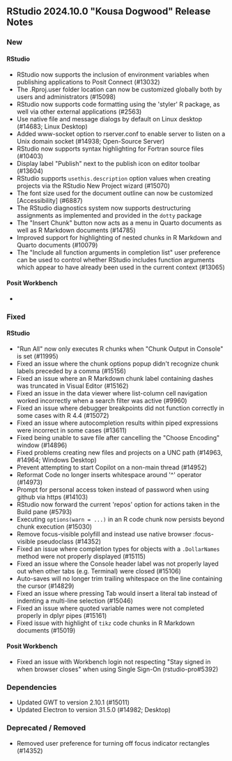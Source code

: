 ## RStudio 2024.10.0 "Kousa Dogwood" Release Notes

### New
#### RStudio
- RStudio now supports the inclusion of environment variables when publishing applications to Posit Connect (#13032)
- The .Rproj.user folder location can now be customized globally both by users and administrators (#15098)
- RStudio now supports code formatting using the 'styler' R package, as well via other external applications (#2563)
- Use native file and message dialogs by default on Linux desktop (#14683; Linux Desktop)
- Added www-socket option to rserver.conf to enable server to listen on a Unix domain socket (#14938; Open-Source Server)
- RStudio now supports syntax highlighting for Fortran source files (#10403)
- Display label "Publish" next to the publish icon on editor toolbar (#13604)
- RStudio supports `usethis.description` option values when creating projects via the RStudio New Project wizard (#15070)
- The font size used for the document outline can now be customized [Accessibility] (#6887)
- The RStudio diagnostics system now supports destructuring assignments as implemented and provided in the `dotty` package
- The "Insert Chunk" button now acts as a menu in Quarto documents as well as R Markdown documents (#14785)
- Improved support for highlighting of nested chunks in R Markdown and Quarto documents (#10079)
- The "Include all function arguments in completion list" user preference can be used to control whether RStudio includes function arguments which appear to have already been used in the current context (#13065)

#### Posit Workbench
-

### Fixed
#### RStudio
- "Run All" now only executes R chunks when "Chunk Output in Console" is set (#11995)
- Fixed an issue where the chunk options popup didn't recognize chunk labels preceded by a comma (#15156)
- Fixed an issue where an R Markdown chunk label containing dashes was truncated in Visual Editor (#15162)
- Fixed an issue in the data viewer where list-column cell navigation worked incorrectly when a search filter was active (#9960)
- Fixed an issue where debugger breakpoints did not function correctly in some cases with R 4.4 (#15072)
- Fixed an issue where autocompletion results within piped expressions were incorrect in some cases (#13611)
- Fixed being unable to save file after cancelling the "Choose Encoding" window (#14896)
- Fixed problems creating new files and projects on a UNC path (#14963, #14964; Windows Desktop)
- Prevent attempting to start Copilot on a non-main thread (#14952)
- Reformat Code no longer inserts whitespace around '^' operator (#14973)
- Prompt for personal access token instead of password when using github via https (#14103)
- RStudio now forward the current 'repos' option for actions taken in the Build pane (#5793)
- Executing `options(warn = ...)` in an R code chunk now persists beyond chunk execution (#15030)
- Remove focus-visible polyfill and instead use native browser :focus-visible pseudoclass (#14352)
- Fixed an issue where completion types for objects with a `.DollarNames` method were not properly displayed (#15115)
- Fixed an issue where the Console header label was not properly layed out when other tabs (e.g. Terminal) were closed (#15106)
- Auto-saves will no longer trim trailing whitespace on the line containing the cursor (#14829)
- Fixed an issue where pressing Tab would insert a literal tab instead of indenting a multi-line selection (#15046)
- Fixed an issue where quoted variable names were not completed properly in dplyr pipes (#15161)
- Fixed issue with highlight of `tikz` code chunks in R Markdown documents (#15019)

#### Posit Workbench
- Fixed an issue with Workbench login not respecting "Stay signed in when browser closes" when using Single Sign-On (rstudio-pro#5392)

### Dependencies

- Updated GWT to version 2.10.1 (#15011)
- Updated Electron to version 31.5.0 (#14982; Desktop)

### Deprecated / Removed
- Removed user preference for turning off focus indicator rectangles (#14352)

